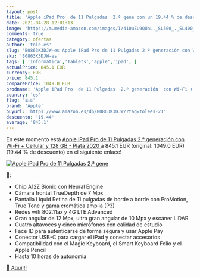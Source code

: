 ```yaml
---
layout: post
title: 'Apple iPad Pro  de 11 Pulgadas  2.ª gene con un 19.44 % de descuento'
date: 2021-04-28 12:01:13
image: 'https://m.media-amazon.com/images/I/410uZL9QUaL._SL500_._SL400_.jpg'
comments: true
category: ofertas
author: 'tole.es'
slug: 'B0863K3DJW-es Apple iPad Pro de 11 Pulgadas 2.ª generación con Wi-Fi +...'
sku: 'B0863K3DJW-es'
tags: [ 'Informática','Tablets','apple','ipad', ]
actualPrice: 845.1 EUR
currency: EUR
price: 845.1
comparePrice: 1049.0 EUR
prodname: 'Apple iPad Pro  de 11 Pulgadas  2.ª generación  con Wi-Fi + Cellular y 128 GB  - Plata  2020 '
country: 'es'
flag: '🇪🇸'
brand: 'Apple'
buyurl: 'https://www.amazon.es/dp/B0863K3DJW/?tag=tolees-21'
descuento: '19.44'
average: '845.1'
---
```


En este momento está [Apple iPad Pro  de 11 Pulgadas  2.ª generación  con Wi-Fi + Cellular y 128 GB  - Plata  2020 ](https://www.amazon.es/dp/B0863K3DJW/?tag=tolees-21) a 845.1 EUR (original: 1049.0 EUR) (19.44 %  de descuento) en el siguiente enlace!

[![Apple iPad Pro  de 11 Pulgadas  2.ª gene](https://m.media-amazon.com/images/I/410uZL9QUaL._SL500_._SL400_.jpg)](https://www.amazon.es/dp/B0863K3DJW/?tag=tolees-21)

🔎:

- Chip A12Z Bionic con Neural Engine
- Cámara frontal TrueDepth de 7 Mpx
- Pantalla Liquid Retina de 11 pulgadas de borde a borde con ProMotion, True Tone y gama cromática amplia (P3)
- Redes wifi 802.11ax y 4G LTE Advanced
- Gran angular de 12 Mpx, ultra gran angular de 10 Mpx y escáner LiDAR
- Cuatro altavoces y cinco micrófonos con calidad de estudio
- Face ID para autenticarse de forma segura y usar Apple Pay
- Conector USB-C para cargar el iPad y conectar accesorios
- Compatibilidad con el Magic Keyboard, el Smart Keyboard Folio y el Apple Pencil
- Hasta 10 horas de autonomía

[🛒 Aquí!!!](https://www.amazon.es/dp/B0863K3DJW/?tag=tolees-21)
